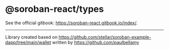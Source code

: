 # @soroban-react/types

See the official gitbook: https://soroban-react.gitbook.io/index/.
___

Library created based on https://github.com/stellar/soroban-example-dapp/tree/main/wallet written by https://github.com/paulbellamy